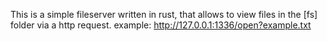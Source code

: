 This is a simple fileserver written in rust, that allows to view files in the [fs] folder via a http request.
example: http://127.0.0.1:1336/open?example.txt